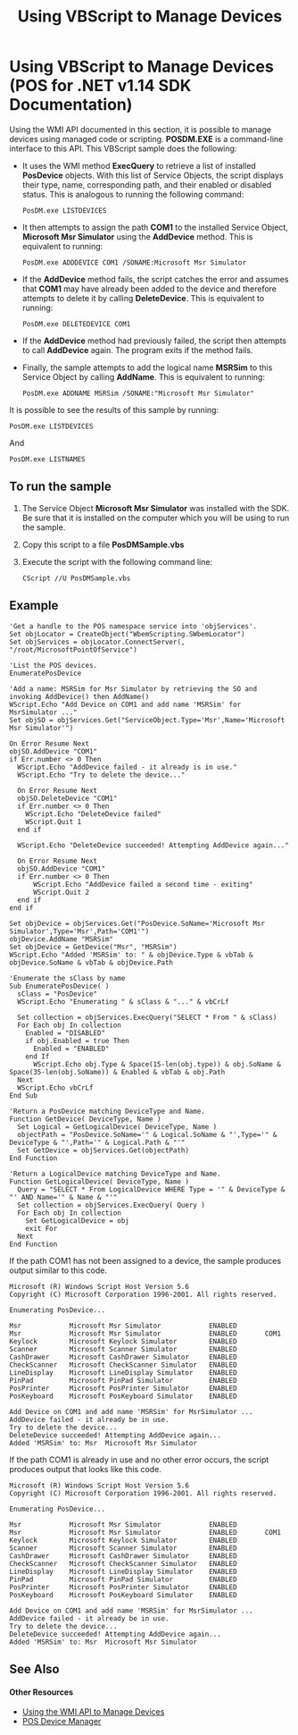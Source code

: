 ﻿---
title: Using VBScript to Manage Devices
description: Using VBScript to Manage Devices (POS for .NET v1.14 SDK Documentation)
ms.date: 03/03/2014
ms.topic: how-to
ms.custom: pos-restored-from-archive
---

# Using VBScript to Manage Devices (POS for .NET v1.14 SDK Documentation)

Using the WMI API documented in this section, it is possible to manage devices using managed code or scripting. **POSDM.EXE** is a command-line interface to this API. This VBScript sample does the following:

- It uses the WMI method **ExecQuery** to retrieve a list of installed **PosDevice** objects. With this list of Service Objects, the script displays their type, name, corresponding path, and their enabled or disabled status. This is analogous to running the following command:

    `PosDM.exe LISTDEVICES`

- It then attempts to assign the path **COM1** to the installed Service Object, **Microsoft Msr Simulator** using the **AddDevice** method. This is equivalent to running:

    `PosDM.exe ADDDEVICE COM1 /SONAME:Microsoft Msr Simulator`

- If the **AddDevice** method fails, the script catches the error and assumes that **COM1** may have already been added to the device and therefore attempts to delete it by calling **DeleteDevice**. This is equivalent to running:

    `PosDM.exe DELETEDEVICE COM1`

- If the **AddDevice** method had previously failed, the script then attempts to call **AddDevice** again. The program exits if the method fails.

- Finally, the sample attempts to add the logical name **MSRSim** to this Service Object by calling **AddName**. This is equivalent to running:

    `PosDM.exe ADDNAME MSRSim /SONAME:"Microsoft Msr Simulator"`

It is possible to see the results of this sample by running:

  `PosDM.exe LISTDEVICES`

And

  `PosDM.exe LISTNAMES`

## To run the sample

1. The Service Object **Microsoft Msr Simulator** was installed with the SDK. Be sure that it is installed on the computer which you will be using to run the sample.

2. Copy this script to a file **PosDMSample.vbs**

3. Execute the script with the following command line:

    `CScript //U PosDMSample.vbs`

## Example

```vbscript
'Get a handle to the POS namespace service into 'objServices'.
Set objLocator = CreateObject("WbemScripting.SWbemLocator")
Set objServices = objLocator.ConnectServer(, "/root/MicrosoftPointOfService")

'List the POS devices.
EnumeratePosDevice

'Add a name: MSRSim for Msr Simulator by retrieving the SO and invoking AddDevice() then AddName()
WScript.Echo "Add Device on COM1 and add name 'MSRSim' for MsrSimulator ..."
Set objSO = objServices.Get("ServiceObject.Type='Msr',Name='Microsoft Msr Simulator'")

On Error Resume Next
objSO.AddDevice "COM1"
if Err.number <> 0 Then
  WScript.Echo "AddDevice failed - it already is in use."
  WScript.Echo "Try to delete the device..."

  On Error Resume Next
  objSO.DeleteDevice "COM1"
  if Err.number <> 0 Then
    WScript.Echo "DeleteDevice failed"
    WScript.Quit 1
  end if

  WScript.Echo "DeleteDevice succeeded! Attempting AddDevice again..."

  On Error Resume Next
  objSO.AddDevice "COM1"
  if Err.number <> 0 Then
      WScript.Echo "AddDevice failed a second time - exiting"
      WScript.Quit 2
  end if
end if

Set objDevice = objServices.Get("PosDevice.SoName='Microsoft Msr Simulator',Type='Msr',Path='COM1'")
objDevice.AddName "MSRSim"
Set objDevice = GetDevice("Msr", "MSRSim")
WScript.Echo "Added 'MSRSim' to: " & objDevice.Type & vbTab & objDevice.SoName & vbTab & objDevice.Path

'Enumerate the sClass by name
Sub EnumeratePosDevice( )
  sClass = "PosDevice"
  WScript.Echo "Enumerating " & sClass & "..." & vbCrLf

  Set collection = objServices.ExecQuery("SELECT * From " & sClass)
  For Each obj In collection
    Enabled = "DISABLED"
    if obj.Enabled = true Then
      Enabled = "ENABLED"
    end If
      WScript.Echo obj.Type & Space(15-len(obj.type)) & obj.SoName & Space(35-len(obj.SoName)) & Enabled & vbTab & obj.Path
  Next
  WScript.Echo vbCrLf
End Sub

'Return a PosDevice matching DeviceType and Name.
Function GetDevice( DeviceType, Name )
  Set Logical = GetLogicalDevice( DeviceType, Name )
  objectPath = "PosDevice.SoName='" & Logical.SoName & "',Type='" & DeviceType & "',Path='" & Logical.Path & "'"
  Set GetDevice = objServices.Get(objectPath)
End Function

'Return a LogicalDevice matching DeviceType and Name.
Function GetLogicalDevice( DeviceType, Name )
  Query = "SELECT * From LogicalDevice WHERE Type = '" & DeviceType & "' AND Name='" & Name & "'"
  Set collection = objServices.ExecQuery( Query )
  For Each obj In collection
    Set GetLogicalDevice = obj
    exit For
  Next
End Function
```

If the path COM1 has not been assigned to a device, the sample produces output similar to this code.

```console
Microsoft (R) Windows Script Host Version 5.6
Copyright (C) Microsoft Corporation 1996-2001. All rights reserved.

Enumerating PosDevice...

Msr            Microsoft Msr Simulator            ENABLED
Msr            Microsoft Msr Simulator            ENABLED       COM1
Keylock        Microsoft Keylock Simulator        ENABLED
Scanner        Microsoft Scanner Simulator        ENABLED
CashDrawer     Microsoft CashDrawer Simulator     ENABLED
CheckScanner   Microsoft CheckScanner Simulator   ENABLED
LineDisplay    Microsoft LineDisplay Simulator    ENABLED
PinPad         Microsoft PinPad Simulator         ENABLED
PosPrinter     Microsoft PosPrinter Simulator     ENABLED
PosKeyboard    Microsoft PosKeyboard Simulator    ENABLED

Add Device on COM1 and add name 'MSRSim' for MsrSimulator ...
AddDevice failed - it already be in use.
Try to delete the device...
DeleteDevice succeeded! Attempting AddDevice again...
Added 'MSRSim' to: Msr  Microsoft Msr Simulator
```

If the path COM1 is already in use and no other error occurs, the script produces output that looks like this code.

```console
Microsoft (R) Windows Script Host Version 5.6
Copyright (C) Microsoft Corporation 1996-2001. All rights reserved.

Enumerating PosDevice...

Msr            Microsoft Msr Simulator            ENABLED
Msr            Microsoft Msr Simulator            ENABLED       COM1
Keylock        Microsoft Keylock Simulator        ENABLED
Scanner        Microsoft Scanner Simulator        ENABLED
CashDrawer     Microsoft CashDrawer Simulator     ENABLED
CheckScanner   Microsoft CheckScanner Simulator   ENABLED
LineDisplay    Microsoft LineDisplay Simulator    ENABLED
PinPad         Microsoft PinPad Simulator         ENABLED
PosPrinter     Microsoft PosPrinter Simulator     ENABLED
PosKeyboard    Microsoft PosKeyboard Simulator    ENABLED

Add Device on COM1 and add name 'MSRSim' for MsrSimulator ...
AddDevice failed - it already be in use.
Try to delete the device...
DeleteDevice succeeded! Attempting AddDevice again...
Added 'MSRSim' to: Msr  Microsoft Msr Simulator
```

## See Also

#### Other Resources

- [Using the WMI API to Manage Devices](using-the-wmi-api-to-manage-devices.md)
- [POS Device Manager](pos-device-manager.md)
